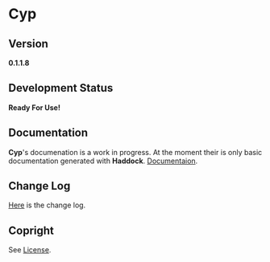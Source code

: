 # Cyp

## Version
**0.1.1.8**

## Development Status
**Ready For Use!**

## Documentation
**Cyp**'s documenation
is a work in progress.
At the moment their is
only basic documentation
generated with **Haddock**.
[Documentaion](https://kove-w-o-salter.github.io/Cyp/index.html).

## Change Log
[Here](./ChangeLog.md) is
the change log.

## Copright
See [License](./LICENSE).
